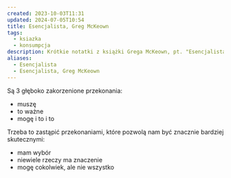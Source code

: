 ```yaml
---
created: 2023-10-03T11:31
updated: 2024-07-05T10:54
title: Esencjalista, Greg McKeown
tags:
  - ksiazka
  - konsumpcja
description: Krótkie notatki z książki Grega McKeown, pt. "Esencjalista"
aliases:
  - Esencjalista
  - Esencjalista, Greg McKeown
---
```


Są 3 głęboko zakorzenione przekonania:
- muszę 
- to ważne 
- mogę i to i to

Trzeba to zastąpić przekonaniami, które pozwolą nam być znacznie bardziej skutecznymi:
- mam wybór 
- niewiele rzeczy ma znaczenie
- mogę cokolwiek, ale nie wszystko

